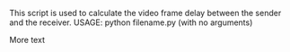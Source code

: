 This script is used to calculate the video frame delay between the sender and the receiver.
USAGE: 
python filename.py (with no arguments)

More text
